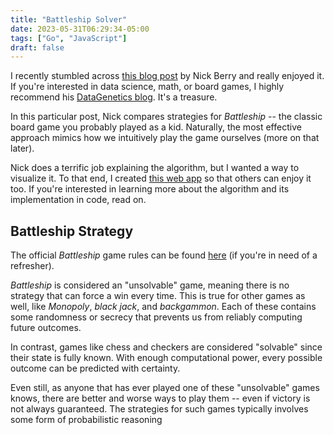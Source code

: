 ```yaml
---
title: "Battleship Solver"
date: 2023-05-31T06:29:34-05:00
tags: ["Go", "JavaScript"]
draft: false
---
```


I recently stumbled across [this blog post](http://www.datagenetics.com/blog/december32011/) by Nick Berry and really enjoyed it.  If you're interested in data science, math, or board games, I highly recommend his [DataGenetics blog](https://datagenetics.com/blog.html).  It's a treasure.

In this particular post, Nick compares strategies for *Battleship* -- the classic board game you probably played as a kid.  Naturally, the most effective approach mimics how we intuitively play the game ourselves (more on that later).

Nick does a terrific job explaining the algorithm, but I wanted a way to visualize it.  To that end, I created [this web app](https://battleship.lukeorth.com) so that others can enjoy it too.  If you're interested in learning more about the algorithm and its implementation in code, read on.

<!--more-->

## Battleship Strategy

The official *Battleship* game rules can be found [here](https://www.hasbro.com/common/instruct/battleship.pdf) (if you're in need of a refresher).

*Battleship* is considered an "unsolvable" game, meaning there is no strategy that can force a win every time.  This is true for other games as well, like *Monopoly*, *black jack*, and *backgammon*.  Each of these contains some randomness or secrecy that prevents us from reliably computing future outcomes. 

In contrast, games like chess and checkers are considered "solvable" since their state is fully known.  With enough computational power, every possible outcome can be predicted with certainty.

Even still, as anyone that has ever played one of these "unsolvable" games knows, there are better and worse ways to play them -- even if victory is not always guaranteed.  The strategies for such games typically involves some form of probabilistic reasoning

